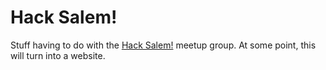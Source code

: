 # Hack Salem!

Stuff having to do with the
[Hack Salem!](http://www.meetup.com/hacksalem/) meetup group. At some
point, this will turn into a website.
